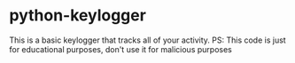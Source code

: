 # python-keylogger
This is a basic keylogger that tracks all of your activity. PS: This code is just for educational purposes, don't use it for malicious purposes

